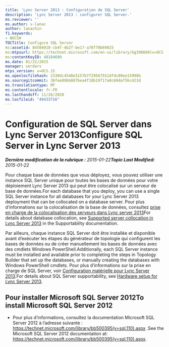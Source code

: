 ```yaml
---
title: 'Lync Server 2013 : Configuration de SQL Server'
description: 'Lync Server 2013 : configurer SQL Server.'
ms.reviewer: ''
ms.author: v-lanac
author: lanachin
f1.keywords:
- NOCSH
TOCTitle: Configure SQL Server
ms:assetid: 84504918-cb4f-4b2f-be17-a70770b69025
ms:mtpsurl: https://technet.microsoft.com/en-us/library/Gg398669(v=OCS.15)
ms:contentKeyID: 48184699
ms.date: 01/22/2015
manager: serdars
mtps_version: v=OCS.15
ms.openlocfilehash: 2330dc4548e5157b7f29567551df4c89ee15998b
ms.sourcegitcommit: 36fee89bb887bea4f18b19f17a8c69daf5bc423d
ms.translationtype: MT
ms.contentlocale: fr-FR
ms.lasthandoff: 11/26/2020
ms.locfileid: "49433716"
---
```

# <a name="configure-sql-server-in-lync-server-2013"></a><span data-ttu-id="14019-103">Configuration de SQL Server dans Lync Server 2013</span><span class="sxs-lookup"><span data-stu-id="14019-103">Configure SQL Server in Lync Server 2013</span></span>

<div data-xmlns="http://www.w3.org/1999/xhtml">

<div class="topic" data-xmlns="http://www.w3.org/1999/xhtml" data-msxsl="urn:schemas-microsoft-com:xslt" data-cs="https://msdn.microsoft.com/">

<div data-asp="https://msdn2.microsoft.com/asp">



</div>

<div id="mainSection">

<div id="mainBody"><span data-ttu-id="14019-104">

<span> </span></span><span class="sxs-lookup"><span data-stu-id="14019-104">

<span> </span></span></span>

<span data-ttu-id="14019-105">_**Dernière modification de la rubrique :** 2015-01-22_</span><span class="sxs-lookup"><span data-stu-id="14019-105">_**Topic Last Modified:** 2015-01-22_</span></span>

<span data-ttu-id="14019-106">Pour chaque base de données que vous déployez, vous pouvez utiliser une instance SQL Server unique pour toutes les bases de données pour votre déploiement Lync Server 2013 qui peut être colocalisé sur un serveur de base de données.</span><span class="sxs-lookup"><span data-stu-id="14019-106">For each database that you deploy, you can use a single SQL Server instance for all databases for your Lync Server 2013 deployment that can be collocated on a database server.</span></span> <span data-ttu-id="14019-107">Pour plus d’informations sur la colocalisation de la base de données, consultez [prise en charge de la colocalisation des serveurs dans Lync server 2013](lync-server-2013-supported-server-collocation.md)</span><span class="sxs-lookup"><span data-stu-id="14019-107">For details about database collocation, see [Supported server collocation in Lync Server 2013](lync-server-2013-supported-server-collocation.md) in the Supportability documentation.</span></span>

<span data-ttu-id="14019-108">Par ailleurs, chaque instance SQL Server doit être installée et disponible avant d’exécuter les étapes du générateur de topologie qui configurent les bases de données ou de créer manuellement les bases de données avec des cmdlets Windows PowerShell.</span><span class="sxs-lookup"><span data-stu-id="14019-108">Additionally, each SQL Server instance must be installed and available prior to completing the steps in Topology Builder that set up the databases, or manually creating the databases with Windows PowerShell cmdlets.</span></span> <span data-ttu-id="14019-109">Pour plus d’informations sur la prise en charge de SQL Server, voir [Configuration matérielle pour Lync Server 2013](lync-server-2013-hardware-setup.md).</span><span class="sxs-lookup"><span data-stu-id="14019-109">For details about SQL Server supportability, see [Hardware setup for Lync Server 2013](lync-server-2013-hardware-setup.md).</span></span>

<div>

## <a name="to-install-microsoft-sql-server-2012"></a><span data-ttu-id="14019-110">Pour installer Microsoft SQL Server 2012</span><span class="sxs-lookup"><span data-stu-id="14019-110">To install Microsoft SQL Server 2012</span></span>

  - <span data-ttu-id="14019-111">Pour plus d’informations, consultez la documentation Microsoft SQL Server 2012 à l’adresse suivante : <https://technet.microsoft.com/library/bb500395(v=sql.110).aspx> .</span><span class="sxs-lookup"><span data-stu-id="14019-111">See the Microsoft SQL Server 2012 documentation at: <https://technet.microsoft.com/library/bb500395(v=sql.110).aspx>.</span></span>

<span data-ttu-id="14019-112"></div>

</div>

<span> </span>

</div>

</div>

</span><span class="sxs-lookup"><span data-stu-id="14019-112"></div>

</div>

<span> </span>

</div>

</div>

</span></span></div>

